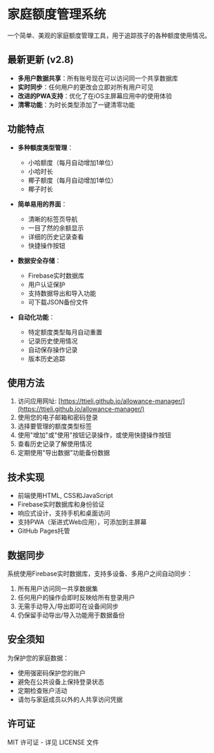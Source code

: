 # 家庭额度管理系统

一个简单、美观的家庭额度管理工具，用于追踪孩子的各种额度使用情况。

## 最新更新 (v2.8)

- **多用户数据共享**：所有账号现在可以访问同一个共享数据库
- **实时同步**：任何用户的更改会立即对所有用户可见
- **改进的PWA支持**：优化了在iOS主屏幕应用中的使用体验
- **清零功能**：为时长类型添加了一键清零功能

## 功能特点

- **多种额度类型管理**：
  - 小哈额度（每月自动增加1单位）
  - 小哈时长
  - 椰子额度（每月自动增加1单位）
  - 椰子时长

- **简单易用的界面**：
  - 清晰的标签页导航
  - 一目了然的余额显示
  - 详细的历史记录查看
  - 快捷操作按钮

- **数据安全存储**：
  - Firebase实时数据库
  - 用户认证保护
  - 支持数据导出和导入功能
  - 可下载JSON备份文件

- **自动化功能**：
  - 特定额度类型每月自动重置
  - 记录历史使用情况
  - 自动保存操作记录
  - 版本历史追踪

## 使用方法

1. 访问应用网址: [https://ttieli.github.io/allowance-manager/](https://ttieli.github.io/allowance-manager/)
2. 使用您的电子邮箱和密码登录
3. 选择要管理的额度类型标签
4. 使用"增加"或"使用"按钮记录操作，或使用快捷操作按钮
5. 查看历史记录了解使用情况
6. 定期使用"导出数据"功能备份数据

## 技术实现

- 前端使用HTML, CSS和JavaScript
- Firebase实时数据库和身份验证
- 响应式设计，支持手机和桌面访问
- 支持PWA（渐进式Web应用），可添加到主屏幕
- GitHub Pages托管

## 数据同步

系统使用Firebase实时数据库，支持多设备、多用户之间自动同步：

1. 所有用户访问同一共享数据集
2. 任何用户的操作会即时反映给所有登录用户
3. 无需手动导入/导出即可在设备间同步
4. 仍保留手动导出/导入功能用于数据备份

## 安全须知

为保护您的家庭数据：
- 使用强密码保护您的账户
- 避免在公共设备上保持登录状态
- 定期检查账户活动
- 请勿与家庭成员以外的人共享访问凭据

## 许可证

MIT 许可证 - 详见 LICENSE 文件 